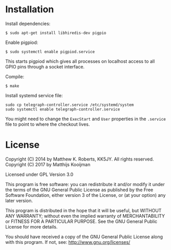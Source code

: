 Installation
============
Install dependencies:

	$ sudo apt-get install libhiredis-dev pigpio

Enable pigpiod:

	$ sudo systemctl enable pigpiod.service

This starts pigpiod which gives all processes on localhost access to all GPIO
pins through a socket interface.

Compile:

	$ make

Install systemd service file:

	sudo cp telegraph-controller.service /etc/systemd/system
	sudo systemctl enable telegraph-controller.service

You might need to change the `ExecStart` and `User` properties in the
`.service` file to point to where the checkout lives.

License
=======
Copyright (C) 2014 by Matthew K. Roberts, KK5JY. All rights reserved.
Copyright (C) 2017 by Matthijs Kooijman

Licensed under GPL Version 3.0

This program is free software: you can redistribute it and/or modify it under
the terms of the GNU General Public License as published by the Free Software
Foundation, either version 3 of the License, or (at your option) any later
version.

This program is distributed in the hope that it will be useful, but WITHOUT ANY
WARRANTY; without even the implied warranty of MERCHANTABILITY or FITNESS FOR A
PARTICULAR PURPOSE.  See the GNU General Public License for more details.

You should have received a copy of the GNU General Public License along with
this program.  If not, see: http://www.gnu.org/licenses/
